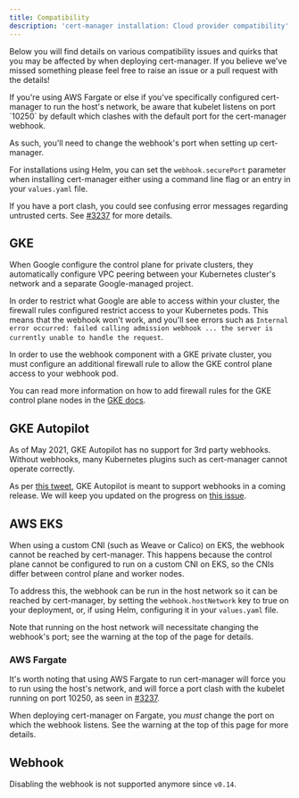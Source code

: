 ```yaml
---
title: Compatibility
description: 'cert-manager installation: Cloud provider compatibility'
---
```


Below you will find details on various compatibility issues and quirks that you
may be affected by when deploying cert-manager. If you believe we've missed something
please feel free to raise an issue or a pull request with the details!

<div className="alert">
If you're using AWS Fargate or else if you've specifically configured
cert-manager to run the host's network, be aware that kubelet listens on port
`10250` by default which clashes with the default port for the cert-manager
webhook.

As such, you'll need to change the webhook's port when setting up cert-manager.

For installations using Helm, you can set the `webhook.securePort` parameter
when installing cert-manager either using a command line flag or an entry in
your `values.yaml` file.

If you have a port clash, you could see confusing error messages regarding
untrusted certs. See [#3237](https://github.com/cert-manager/cert-manager/issues/3237)
for more details.
</div>

## GKE

When Google configure the control plane for private clusters, they automatically
configure VPC peering between your Kubernetes cluster's network and a separate
Google-managed project.

In order to restrict what Google are able to access within your cluster, the
firewall rules configured restrict access to your Kubernetes pods. This means
that the webhook won't work, and you'll see errors such as
`Internal error occurred: failed calling admission webhook ... the server is
currently unable to handle the request`.

In order to use the webhook component with a GKE private cluster, you must
configure an additional firewall rule to allow the GKE control plane access to
your webhook pod.

You can read more information on how to add firewall rules for the GKE control
plane nodes in the [GKE
docs](https://cloud.google.com/kubernetes-engine/docs/how-to/private-clusters#add_firewall_rules).

## GKE Autopilot

As of May 2021, GKE Autopilot has no support for 3rd party webhooks.
Without webhooks, many Kubernetes plugins such as cert-manager cannot
operate correctly.

As per [this
tweet](https://twitter.com/BagadeVivek/status/1365701217469534220), GKE
Autopilot is meant to support webhooks in a coming release. We will keep
you updated on the progress on [this
issue](https://github.com/cert-manager/cert-manager/issues/3717).

## AWS EKS

When using a custom CNI (such as Weave or Calico) on EKS, the webhook cannot be
reached by cert-manager. This happens because the control plane cannot be
configured to run on a custom CNI on EKS, so the CNIs differ between control
plane and worker nodes.

To address this, the webhook can be run in the host network so it can be reached
by cert-manager, by setting the `webhook.hostNetwork` key to true on your
deployment, or, if using Helm, configuring it in your `values.yaml` file.

Note that running on the host network will necessitate changing the webhook's
port; see the warning at the top of the page for details.

### AWS Fargate

It's worth noting that using AWS Fargate to run cert-manager will force you to
run using the host's network, and will force a port clash with the kubelet
running on port 10250, as seen in [#3237](https://github.com/cert-manager/cert-manager/issues/3237).

When deploying cert-manager on Fargate, you _must_ change the port on which
the webhook listens. See the warning at the top of this page for more details.

## Webhook

Disabling the webhook is not supported anymore since `v0.14`.